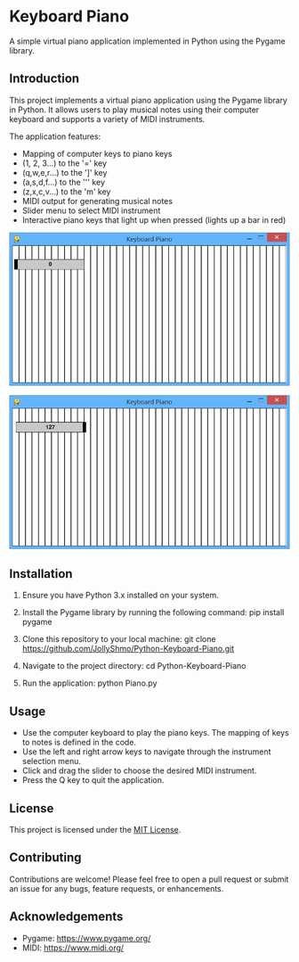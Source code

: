 # Keyboard Piano

A simple virtual piano application implemented in Python using the Pygame library.

## Introduction

This project implements a virtual piano application using the Pygame library in Python. It allows users to play musical notes using their computer keyboard and supports a variety of MIDI instruments.

The application features:

- Mapping of computer keys to piano keys
- (1, 2, 3...) to the '=' key 
- (q,w,e,r...) to the ']' key 
- (a,s,d,f...) to the ''' key 
- (z,x,c,v...) to the 'm' key
- MIDI output for generating musical notes
- Slider menu to select MIDI instrument
- Interactive piano keys that light up when pressed (lights up a bar in red)

![Keyboard Piano1](pic_1.JPG)

![Keyboard Piano2](pic_2.JPG)
## Installation

1. Ensure you have Python 3.x installed on your system.
2. Install the Pygame library by running the following command:
pip install pygame

4. Clone this repository to your local machine:
git clone https://github.com/JollyShmo/Python-Keyboard-Piano.git

5. Navigate to the project directory:
cd Python-Keyboard-Piano

6. Run the application:
python Piano.py

## Usage

- Use the computer keyboard to play the piano keys. The mapping of keys to notes is defined in the code.
- Use the left and right arrow keys to navigate through the instrument selection menu.
- Click and drag the slider to choose the desired MIDI instrument.
- Press the Q key to quit the application.

## License

This project is licensed under the [MIT License](LICENSE).

## Contributing

Contributions are welcome! Please feel free to open a pull request or submit an issue for any bugs, feature requests, or enhancements.

## Acknowledgements

- Pygame: https://www.pygame.org/
- MIDI: https://www.midi.org/

